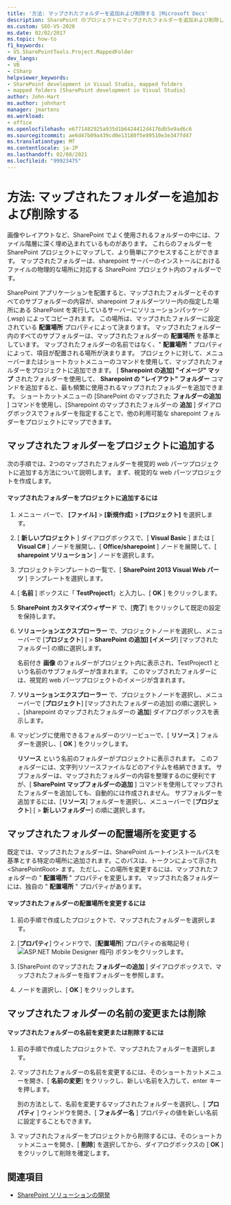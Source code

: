 ```yaml
---
title: '方法: マップされたフォルダーを追加および削除する |Microsoft Docs'
description: SharePoint のプロジェクトにマップされたフォルダーを追加および削除します。  マップされたフォルダーの配置場所を変更します。 マップされたフォルダーの名前を変更または削除します。
ms.custom: SEO-VS-2020
ms.date: 02/02/2017
ms.topic: how-to
f1_keywords:
- VS.SharePointTools.Project.MappedFolder
dev_langs:
- VB
- CSharp
helpviewer_keywords:
- SharePoint development in Visual Studio, mapped folders
- mapped folders [SharePoint development in Visual Studio]
author: John-Hart
ms.author: johnhart
manager: jmartens
ms.workload:
- office
ms.openlocfilehash: e6771482925a935d1b6424412d4176db5e9ad6c6
ms.sourcegitcommit: ae6d47b09a439cd0e13180f5e89510e3e347fd47
ms.translationtype: MT
ms.contentlocale: ja-JP
ms.lasthandoff: 02/08/2021
ms.locfileid: "99923475"
---
```

# <a name="how-to-add-and-remove-mapped-folders"></a>方法: マップされたフォルダーを追加および削除する
  画像やレイアウトなど、SharePoint でよく使用されるフォルダーの中には、ファイル階層に深く埋め込まれているものがあります。 これらのフォルダーを SharePoint プロジェクトにマップして、より簡単にアクセスすることができます。 マップされたフォルダーは、sharepoint サーバーのインストールにおけるファイルの物理的な場所に対応する SharePoint プロジェクト内のフォルダーです。

 SharePoint アプリケーションを配置すると、マップされたフォルダーとそのすべてのサブフォルダーの内容が、sharepoint フォルダーツリー内の指定した場所にある SharePoint を実行しているサーバーにソリューションパッケージ (.wsp) によってコピーされます。 この場所は、マップされたフォルダーに設定されている **配置場所** プロパティによって決まります。 マップされたフォルダー内のすべてのサブフォルダーは、マップされたフォルダーの **配置場所** を基準としています。 マップされたフォルダーの名前ではなく、" **配置場所** " プロパティによって、項目が配置される場所が決まります。
プロジェクトに対して、メニューバーまたはショートカットメニューのコマンドを使用して、マップされたフォルダーをプロジェクトに追加できます。 [ **Sharepoint の追加] "イメージ" マップ** されたフォルダーを使用して、 **Sharepoint の "レイアウト" フォルダー** コマンドを追加すると、最も頻繁に使用されるマップされたフォルダーを追加できます。 ショートカットメニューの [SharePoint のマップされた **フォルダーの追加** ] コマンドを使用し、[Sharepoint のマップされたフォルダーの **追加** ] ダイアログボックスでフォルダーを指定することで、他の利用可能な sharepoint フォルダーをプロジェクトにマップできます。

## <a name="add-mapped-folders-to-a-project"></a>マップされたフォルダーをプロジェクトに追加する
 次の手順では、2つのマップされたフォルダーを視覚的 web パーツプロジェクトに追加する方法について説明します。 まず、視覚的な web パーツプロジェクトを作成します。

#### <a name="to-add-mapped-folders-to-a-project"></a>マップされたフォルダーをプロジェクトに追加するには

1. メニュー バーで、 **[ファイル]**  >  **[新規作成]**  >  **[プロジェクト]** を選択します。

2. [ **新しいプロジェクト** ] ダイアログボックスで、[ **Visual Basic** ] または [ **Visual C#** ] ノードを展開し、[ **Office/sharepoint** ] ノードを展開して、[ **sharepoint ソリューション** ] ノードを選択します。

3. プロジェクトテンプレートの一覧で、[ **SharePoint 2013 Visual Web パーツ** ] テンプレートを選択します。

4. [ **名前** ] ボックスに「 **TestProject1**」と入力し、[ **OK** ] をクリックします。

5. **SharePoint カスタマイズウィザード** で、[**完了**] をクリックして既定の設定を保持します。

6. **ソリューションエクスプローラー** で、プロジェクトノードを選択し、メニューバーで [**プロジェクト**] [  >  **SharePoint の追加] [イメージ**] [マップされたフォルダー] の順に選択します。

     名前付き **画像** のフォルダーがプロジェクト内に表示され、TestProject1 という名前のサブフォルダーが含まれます。 このマップされたフォルダーには、視覚的 web パーツプロジェクトのイメージが含まれます。

7. **ソリューションエクスプローラー** で、プロジェクトノードを選択し、メニューバーで [**プロジェクト**] [マップされたフォルダーの追加] の順に選択し  >   、[sharepoint のマップされたフォルダーの **追加**] ダイアログボックスを表示します。

8. マッピングに使用できるフォルダーのツリービューで、[ **リソース** ] フォルダーを選択し、[ **OK** ] をクリックします。

     **リソース** という名前のフォルダーがプロジェクトに表示されます。 このフォルダーには、文字列リソースファイルなどのアイテムを格納できます。 サブフォルダーは、マップされたフォルダーの内容を整理するのに便利ですが、[ **SharePoint マップフォルダーの追加** ] コマンドを使用してマップされたフォルダーを追加しても、自動的には作成されません。 サブフォルダーを追加するには、[**リソース**] フォルダーを選択し、メニューバーで [**プロジェクト**] [  >  **新しいフォルダー**] の順に選択します。

## <a name="change-the-deployment-location-of-a-mapped-folder"></a>マップされたフォルダーの配置場所を変更する
 既定では、マップされたフォルダーは、SharePoint ルートインストールパスを基準とする特定の場所に追加されます。このパスは、トークンによって示され \<SharePointRoot> ます。 ただし、この場所を変更するには、マップされたフォルダーの " **配置場所** " プロパティを変更します。 マップされた各フォルダーには、独自の " **配置場所** " プロパティがあります。

#### <a name="to-change-the-deployment-location-of-a-mapped-folder"></a>マップされたフォルダーの配置場所を変更するには

1. 前の手順で作成したプロジェクトで、マップされたフォルダーを選択します。

2. [**プロパティ**] ウィンドウで、[**配置場所**] プロパティの省略記号 (![ASP.NET Mobile Designer 楕円](../sharepoint/media/mwellipsis.gif "ASP.NET モバイル デザイナー楕円")) ボタンをクリックします。

3. [SharePoint のマップされた **フォルダーの追加** ] ダイアログボックスで、マップされたフォルダーを指すフォルダーを参照します。

4. ノードを選択し、[ **OK** ] をクリックします。

## <a name="rename-or-remove-mapped-folders"></a>マップされたフォルダーの名前の変更または削除

#### <a name="to-rename-or-remove-a-mapped-folder"></a>マップされたフォルダーの名前を変更または削除するには

1. 前の手順で作成したプロジェクトで、マップされたフォルダーを選択します。

2. マップされたフォルダーの名前を変更するには、そのショートカットメニューを開き、[ **名前の変更**] をクリックし、新しい名前を入力して、enter キーを押します。

     別の方法として、名前を変更するマップされたフォルダーを選択し、[ **プロパティ** ] ウィンドウを開き、[ **フォルダー名** ] プロパティの値を新しい名前に設定することもできます。

3. マップされたフォルダーをプロジェクトから削除するには、そのショートカットメニューを開き、[ **削除**] を選択してから、ダイアログボックスの [ **OK** ] をクリックして削除を確定します。

## <a name="see-also"></a>関連項目
- [SharePoint ソリューションの開発](../sharepoint/developing-sharepoint-solutions.md)

